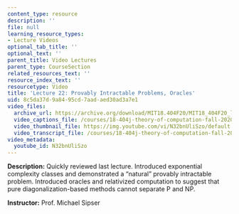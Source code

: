 ```yaml
---
content_type: resource
description: ''
file: null
learning_resource_types:
- Lecture Videos
optional_tab_title: ''
optional_text: ''
parent_title: Video Lectures
parent_type: CourseSection
related_resources_text: ''
resource_index_text: ''
resourcetype: Video
title: 'Lecture 22: Provably Intractable Problems, Oracles'
uid: 8c5da37d-9a84-95cd-7aad-aed30ad3a7e1
video_files:
  archive_url: https://archive.org/download/MIT18.404F20/MIT18_404F20_lec22_300k.mp4
  video_captions_file: /courses/18-404j-theory-of-computation-fall-2020/4583bd83fcd552aeae54d87b356aca0c_N32bnUliSzo.vtt
  video_thumbnail_file: https://img.youtube.com/vi/N32bnUliSzo/default.jpg
  video_transcript_file: /courses/18-404j-theory-of-computation-fall-2020/88786eaf01c47ee97d9afbc902d98608_N32bnUliSzo.pdf
video_metadata:
  youtube_id: N32bnUliSzo
---
```


**Description:** Quickly reviewed last lecture. Introduced exponential complexity classes and demonstrated a “natural” provably intractable problem. Introduced oracles and relativized computation to suggest that pure diagonalization-based methods cannot separate P and NP.

**Instructor:** Prof. Michael Sipser